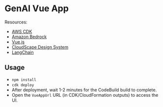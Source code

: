 # GenAI Vue App

Resources:
- [AWS CDK](https://aws.amazon.com/cdk/)
- [Amazon Bedrock](https://aws.amazon.com/bedrock/)
- [Vue.js](https://vue.js/)
- [CloudScape Design System](https://cloudscape.design/)
- [LangChain](https://www.langchain.com/)

## Usage
- `npm install`
- `cdk deploy`
- After deployment, wait 1-2 minutes for the CodeBuild build to complete.
- Open the `VueAppUrl` URL (in CDK/CloudFormation outputs) to access the UI.
